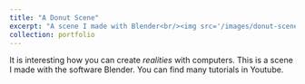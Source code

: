 ```yaml
---
title: "A Donut Scene"
excerpt: "A scene I made with Blender<br/><img src='/images/donut-scene.png'>"
collection: portfolio
---
```


It is interesting how you can create *realities* with computers. This is a scene I made with
the software Blender. You can find many tutorials in Youtube.
